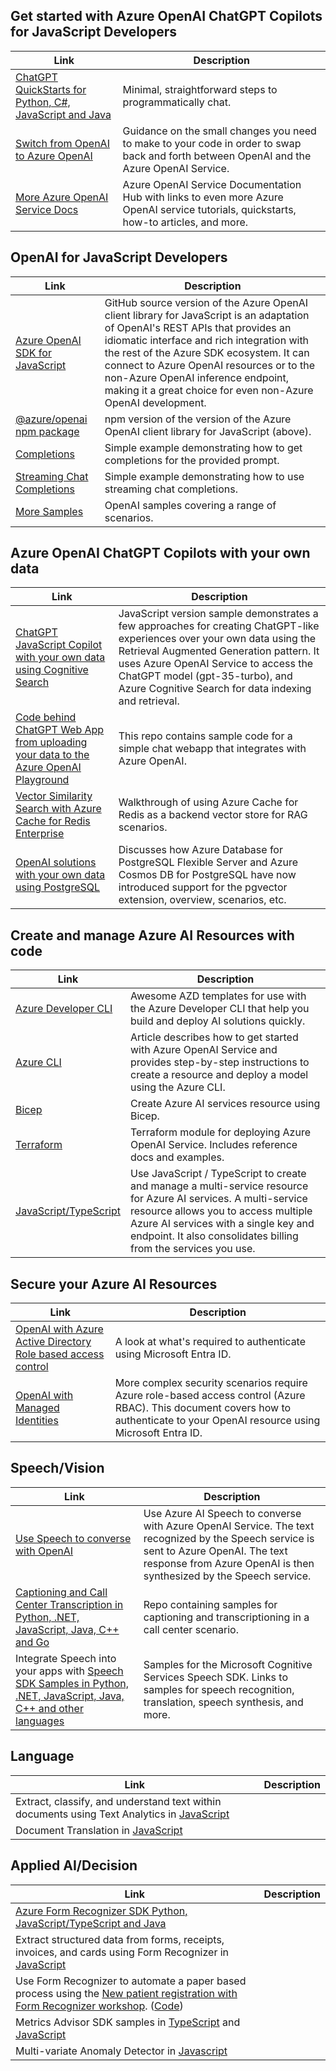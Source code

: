## Get started with Azure OpenAI ChatGPT Copilots for JavaScript Developers

|Link|Description|
|---|---|
|[ChatGPT QuickStarts for Python, C#, JavaScript and Java](/azure/cognitive-services/openai/chatgpt-quickstart?pivots=programming-language-csharp&tabs=command-line)|Minimal, straightforward steps to programmatically chat.|
|[Switch from OpenAI to Azure OpenAI](https://aka.ms/azai/oai-to-aoai)|Guidance on the small changes you need to make to your code in order to swap back and forth between OpenAI and the Azure OpenAI Service.|
|[More Azure OpenAI Service Docs](/azure/cognitive-services/openai/)|Azure OpenAI Service Documentation Hub with links to even more Azure OpenAI service tutorials, quickstarts, how-to articles, and more.|

## OpenAI for JavaScript Developers

|Link|Description|
|---|---|
|[Azure OpenAI SDK for JavaScript](https://aka.ms/oai/js/sdk)|GitHub source version of the Azure OpenAI client library for JavaScript is an adaptation of OpenAI's REST APIs that provides an idiomatic interface and rich integration with the rest of the Azure SDK ecosystem. It can connect to Azure OpenAI resources or to the non-Azure OpenAI inference endpoint, making it a great choice for even non-Azure OpenAI development.|
|[@azure/openai npm package](https://aka.ms/oai/js/npm)|npm version of the version of the Azure OpenAI client library for JavaScript (above).|
|[Completions](https://github.com/Azure/azure-sdk-for-js/blob/main/sdk/openai/openai/samples/v1-beta/javascript/completions.js)|Simple example demonstrating how to get completions for the provided prompt.|
|[Streaming Chat Completions](https://github.com/Azure/azure-sdk-for-js/blob/main/sdk/openai/openai/samples/v1-beta/javascript/chatCompletions.js)|Simple example demonstrating how to use  streaming chat completions.|
|[More Samples](https://aka.ms/oai/js/samples)|OpenAI samples covering a range of scenarios.|

## Azure OpenAI ChatGPT Copilots with your own data

|Link|Description|
|---|---|
|[ChatGPT JavaScript Copilot with your own data using Cognitive Search](https://github.com/Azure-Samples/azure-search-openai-javascript)|JavaScript version sample demonstrates a few approaches for creating ChatGPT-like experiences over your own data using the Retrieval Augmented Generation pattern. It uses Azure OpenAI Service to access the ChatGPT model (gpt-35-turbo), and Azure Cognitive Search for data indexing and retrieval.|
|[Code behind ChatGPT Web App from uploading your data to the Azure OpenAI Playground](https://aka.ms/azai/chat-from-aoai)|This repo contains sample code for a simple chat webapp that integrates with Azure OpenAI.|
|[Vector Similarity Search with Azure Cache for Redis Enterprise](https://techcommunity.microsoft.com/t5/azure-developer-community-blog/vector-similarity-search-with-azure-cache-for-redis-enterprise/ba-p/3822059)|Walkthrough of using Azure Cache for Redis as a backend vector store for RAG scenarios.|
|[OpenAI solutions with your own data using PostgreSQL](https://techcommunity.microsoft.com/t5/azure-database-for-postgresql/unlocking-the-power-of-open-ai-and-pgvector-with-azure/ba-p/3828539)|Discusses how Azure Database for PostgreSQL Flexible Server and Azure Cosmos DB for PostgreSQL have now introduced support for the pgvector extension, overview, scenarios, etc.|

## Create and manage Azure AI Resources with code

|Link|Description|
|---|---|
|[Azure Developer CLI](https://azure.github.io/awesome-azd/?tags=ai)|Awesome AZD templates for use with the Azure Developer CLI that help you build and deploy AI solutions quickly.|
|[Azure CLI](/azure/ai-services/openai/how-to/create-resource?pivots=cli)|Article describes how to get started with Azure OpenAI Service and provides step-by-step instructions to create a resource and deploy a model using the Azure CLI.|
|[Bicep](/azure/cognitive-services/create-account-bicep?tabs=CLI)|Create Azure AI services resource using Bicep.|
|[Terraform](https://registry.terraform.io/modules/Azure/openai/azurerm/latest)|Terraform module for deploying Azure OpenAI Service. Includes reference docs and examples.|
|[JavaScript/TypeScript](/azure/cognitive-services/cognitive-services-apis-create-account-client-library?pivots=programming-language-javascript)|Use JavaScript / TypeScript to create and manage a multi-service resource for Azure AI services. A multi-service resource allows you to access multiple Azure AI services with a single key and endpoint. It also consolidates billing from the services you use.|

## Secure your Azure AI Resources

|Link|Description|
|---|---|
|[OpenAI with Azure Active Directory Role based access control](/azure/cognitive-services/authentication?tabs=powershell#authenticate-with-azure-active-directory)|A look at what's required to authenticate using Microsoft Entra ID.|
|[OpenAI with Managed Identities](/azure/cognitive-services/openai/how-to/managed-identity)|More complex security scenarios require Azure role-based access control (Azure RBAC). This document covers how to authenticate to your OpenAI resource using Microsoft Entra ID.|

## Speech/Vision

|Link|Description|
|---|---|
|[Use Speech to converse with OpenAI](/azure/cognitive-services/speech-service/openai-speech?tabs=windows)|Use Azure AI Speech to converse with Azure OpenAI Service. The text recognized by the Speech service is sent to Azure OpenAI. The text response from Azure OpenAI is then synthesized by the Speech service.|
|[Captioning and Call Center Transcription in Python, .NET, JavaScript, Java, C++ and Go](https://github.com/Azure-Samples/cognitive-services-speech-sdk/tree/master/scenarios)|Repo containing samples for captioning and transcriptioning in a call center scenario.|
|Integrate Speech into your apps with [Speech SDK Samples in Python, .NET, JavaScript, Java, C++ and other languages](/samples/azure-samples/cognitive-services-speech-sdk/sample-repository-for-the-microsoft-cognitive-services-speech-sdk/)|Samples for the Microsoft Cognitive Services Speech SDK. Links to samples for speech recognition, translation, speech synthesis, and more.|

## Language

|Link|Description|
|---|---|
|Extract, classify, and understand text within documents using Text Analytics in [JavaScript](/samples/azure/azure-sdk-for-js/ai-language-text-javascript-beta/)||
|Document Translation in [JavaScript](/samples/azure/azure-sdk-for-js/ai-document-translator-javascript/)||

## Applied AI/Decision

|Link|Description|
|---|---|
|[Azure Form Recognizer SDK  Python, JavaScript/TypeScript and Java](/azure/applied-ai-services/form-recognizer/sdk-preview)||
|Extract structured data from forms, receipts, invoices, and cards using Form Recognizer in [JavaScript](https://github.com/Azure/azure-sdk-for-js/blob/main/sdk/formrecognizer/ai-form-recognizer/samples/v4/javascript/README.md#azure-form-recognizer-client-library-samples-for-javascript)||
|Use Form Recognizer to automate a paper based process using the [New patient registration with Form Recognizer workshop](https://newpatiente2e.github.io/docs/). ([Code](https://github.com/newpatiente2e/Contoso-New-Patient-App))||
|Metrics Advisor SDK samples in [TypeScript](/samples/azure/azure-sdk-for-js/ai-metrics-advisor-typescript/) and [JavaScript](/samples/azure/azure-sdk-for-js/ai-metrics-advisor-javascript/)||
|Multi-variate Anomaly Detector in [Javascript](https://github.com/Azure-Samples/AnomalyDetector/blob/master/samples-multivariate/sample_multivariate_detection.js)||
